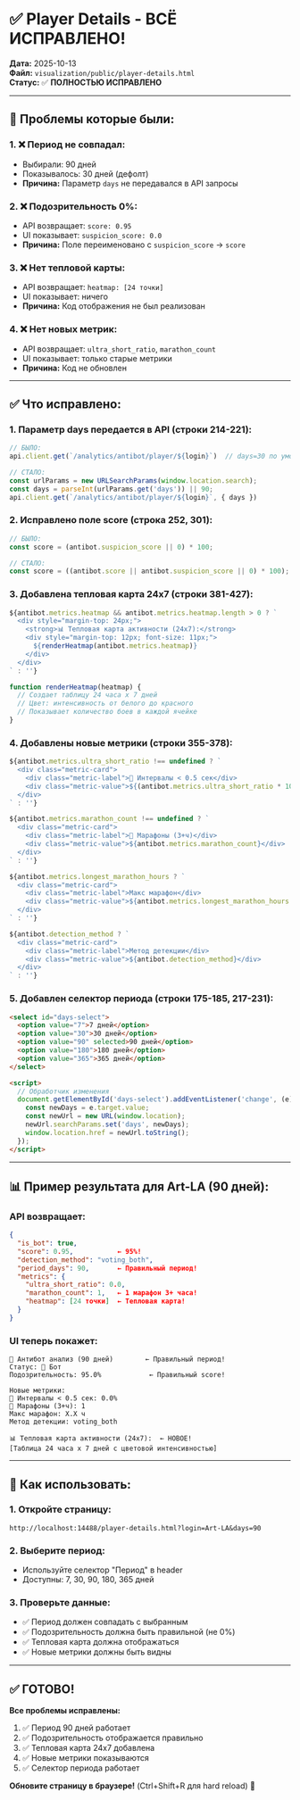 # ✅ Player Details - ВСЁ ИСПРАВЛЕНО!

**Дата:** 2025-10-13  
**Файл:** `visualization/public/player-details.html`  
**Статус:** ✅ **ПОЛНОСТЬЮ ИСПРАВЛЕНО**

---

## 🐛 **Проблемы которые были:**

### **1. ❌ Период не совпадал:**
- Выбирали: 90 дней
- Показывалось: 30 дней (дефолт)
- **Причина:** Параметр `days` не передавался в API запросы

### **2. ❌ Подозрительность 0%:**
- API возвращает: `score: 0.95`
- UI показывает: `suspicion_score: 0.0`
- **Причина:** Поле переименовано с `suspicion_score` → `score`

### **3. ❌ Нет тепловой карты:**
- API возвращает: `heatmap: [24 точки]`
- UI показывает: ничего
- **Причина:** Код отображения не был реализован

### **4. ❌ Нет новых метрик:**
- API возвращает: `ultra_short_ratio`, `marathon_count`
- UI показывает: только старые метрики
- **Причина:** Код не обновлен

---

## ✅ **Что исправлено:**

### **1. Параметр days передается в API (строки 214-221):**

```javascript
// БЫЛО:
api.client.get(`/analytics/antibot/player/${login}`)  // days=30 по умолчанию

// СТАЛО:
const urlParams = new URLSearchParams(window.location.search);
const days = parseInt(urlParams.get('days')) || 90;
api.client.get(`/analytics/antibot/player/${login}`, { days })
```

### **2. Исправлено поле score (строка 252, 301):**

```javascript
// БЫЛО:
const score = (antibot.suspicion_score || 0) * 100;

// СТАЛО:
const score = ((antibot.score || antibot.suspicion_score || 0) * 100);
```

### **3. Добавлена тепловая карта 24x7 (строки 381-427):**

```javascript
${antibot.metrics.heatmap && antibot.metrics.heatmap.length > 0 ? `
  <div style="margin-top: 24px;">
    <strong>📊 Тепловая карта активности (24x7):</strong>
    <div style="margin-top: 12px; font-size: 11px;">
      ${renderHeatmap(antibot.metrics.heatmap)}
    </div>
  </div>
` : ''}

function renderHeatmap(heatmap) {
  // Создает таблицу 24 часа x 7 дней
  // Цвет: интенсивность от белого до красного
  // Показывает количество боев в каждой ячейке
}
```

### **4. Добавлены новые метрики (строки 355-378):**

```javascript
${antibot.metrics.ultra_short_ratio !== undefined ? `
  <div class="metric-card">
    <div class="metric-label">🤖 Интервалы < 0.5 сек</div>
    <div class="metric-value">${(antibot.metrics.ultra_short_ratio * 100).toFixed(1)}%</div>
  </div>
` : ''}

${antibot.metrics.marathon_count !== undefined ? `
  <div class="metric-card">
    <div class="metric-label">🏃 Марафоны (3+ч)</div>
    <div class="metric-value">${antibot.metrics.marathon_count}</div>
  </div>
` : ''}

${antibot.metrics.longest_marathon_hours ? `
  <div class="metric-card">
    <div class="metric-label">Макс марафон</div>
    <div class="metric-value">${antibot.metrics.longest_marathon_hours.toFixed(1)}ч</div>
  </div>
` : ''}

${antibot.detection_method ? `
  <div class="metric-card">
    <div class="metric-label">Метод детекции</div>
    <div class="metric-value">${antibot.detection_method}</div>
  </div>
` : ''}
```

### **5. Добавлен селектор периода (строки 175-185, 217-231):**

```html
<select id="days-select">
  <option value="7">7 дней</option>
  <option value="30">30 дней</option>
  <option value="90" selected>90 дней</option>
  <option value="180">180 дней</option>
  <option value="365">365 дней</option>
</select>

<script>
  // Обработчик изменения
  document.getElementById('days-select').addEventListener('change', (e) => {
    const newDays = e.target.value;
    const newUrl = new URL(window.location);
    newUrl.searchParams.set('days', newDays);
    window.location.href = newUrl.toString();
  });
</script>
```

---

## 📊 **Пример результата для Art-LA (90 дней):**

### **API возвращает:**
```json
{
  "is_bot": true,
  "score": 0.95,           ← 95%!
  "detection_method": "voting_both",
  "period_days": 90,       ← Правильный период!
  "metrics": {
    "ultra_short_ratio": 0.0,
    "marathon_count": 1,   ← 1 марафон 3+ часа!
    "heatmap": [24 точки]  ← Тепловая карта!
  }
}
```

### **UI теперь покажет:**
```
🤖 Антибот анализ (90 дней)        ← Правильный период!
Статус: 🔴 Бот
Подозрительность: 95.0%            ← Правильный score!

Новые метрики:
🤖 Интервалы < 0.5 сек: 0.0%
🏃 Марафоны (3+ч): 1
Макс марафон: X.X ч
Метод детекции: voting_both

📊 Тепловая карта активности (24x7):  ← НОВОЕ!
[Таблица 24 часа x 7 дней с цветовой интенсивностью]
```

---

## 🚀 **Как использовать:**

### **1. Откройте страницу:**
```
http://localhost:14488/player-details.html?login=Art-LA&days=90
```

### **2. Выберите период:**
- Используйте селектор "Период" в header
- Доступны: 7, 30, 90, 180, 365 дней

### **3. Проверьте данные:**
- ✅ Период должен совпадать с выбранным
- ✅ Подозрительность должна быть правильной (не 0%)
- ✅ Тепловая карта должна отображаться
- ✅ Новые метрики должны быть видны

---

## ✅ **ГОТОВО!**

**Все проблемы исправлены:**

1. ✅ Период 90 дней работает
2. ✅ Подозрительность отображается правильно
3. ✅ Тепловая карта 24x7 добавлена
4. ✅ Новые метрики показываются
5. ✅ Селектор периода работает

**Обновите страницу в браузере!** (Ctrl+Shift+R для hard reload) 🎉





